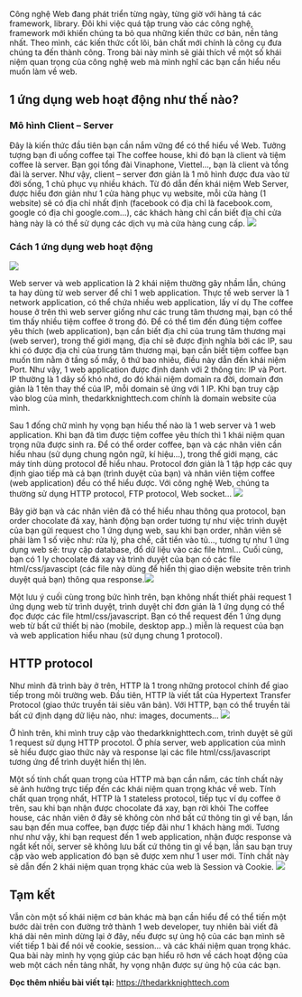 Công nghệ Web đang phát triển từng ngày, từng giờ với hàng tá các framework, library. Đôi khi việc quá tập trung vào các công nghệ, framework mới khiến chúng ta bỏ qua những kiến thức cơ bản, nền tảng nhất. Theo mình, các kiến thức cốt lõi, bản chất mới chính là công cụ đưa chúng ta đến thành công. Trong bài này mình sẽ giải thích về một số khái niệm quan trọng của công nghệ web mà mình nghĩ các bạn cần hiểu nếu muốn làm về web.

## 1 ứng dụng web hoạt động như thế nào?
### Mô hình Client – Server
Đây là kiến thức đầu tiên bạn cần nắm vững để có thể hiểu về Web. Tưởng tượng bạn đi uống coffee tại The coffee house, khi đó bạn là client và tiệm coffee là server. Bạn gọi tổng đài Vinaphone, Viettel…, bạn là client và tổng đài là server.
Như vậy, client – server đơn giản là 1 mô hình được đưa vào từ đời sống, 1 chủ phục vụ nhiều khách. 
Từ đó dẫn đến khái niệm Web Server, được hiểu đơn giản như 1 cửa hàng phục vụ website, mỗi cửa hàng (1 website) sẽ có địa chỉ nhất định (facebook có địa chỉ là facebook.com, google có địa chỉ google.com…), các khách hàng chỉ cần biết địa chỉ cửa hàng này là có thể sử dụng các dịch vụ mà cửa hàng cung cấp.
![](https://images.viblo.asia/cfea81e9-6ae4-41cd-89ee-b079beaea5d2.png)

### Cách 1 ứng dụng web hoạt động
![](https://images.viblo.asia/03204782-82a1-4600-9209-571849e30108.png)

Web server và web application là 2 khái niệm thường gây nhầm lẫn, chúng ta hay dùng từ web server để chỉ 1 web application. Thực tế web server là 1 network application, có thể chứa nhiều web application, lấy ví dụ The coffee house ở trên thì web server giống như các trung tâm thương mại, bạn có thể tìm thấy nhiều tiệm coffee ở trong đó. Để có thể tìm đến đúng tiệm coffee yêu thích (web application), bạn cần biết địa chỉ của trung tâm thương mại (web server), trong thế giới mạng, địa chỉ sẽ được định nghĩa bởi các IP, sau khi có được địa chỉ của trung tâm thương mại, bạn cần biết tiệm coffee bạn muốn tìm nằm ở tầng số mấy, ô thứ bao nhiêu, điều này dẫn đến khái niệm Port. Như vậy, 1 web application được định danh với 2 thông tin: IP và Port. IP thường là 1 dãy số khó nhớ, do đó khái niệm domain ra đời, domain đơn giản là 1 tên thay thế của IP, mỗi domain sẽ ứng với 1 IP. Khi bạn truy cập vào blog của mình, thedarkknighttech.com chính là domain website của mình.

Sau 1 đống chữ mình hy vọng bạn hiểu thế nào là 1 web server và 1 web application. Khi bạn đã tìm được tiệm coffee yêu thích thì 1 khái niệm quan trọng nữa được sinh ra. Để có thể order coffee, bạn và các nhân viên cần hiểu nhau (sử dụng chung ngôn ngữ, kí hiệu…), trong thế giới mạng, các máy tính dùng protocol để hiểu nhau. Protocol đơn giản là 1 tập hợp các quy định giao tiếp mà cả bạn (trình duyệt của bạn) và nhân viên tiệm coffee (web application) đều có thể hiểu được. Với công nghệ Web, chúng ta thường sử dụng HTTP protocol, FTP protocol, Web socket…
![](https://images.viblo.asia/03204782-82a1-4600-9209-571849e30108.png)

Bây giờ bạn và các nhân viên đã có thể hiểu nhau thông qua protocol, bạn order chocolate đá xay, hành động bạn order tương tự như việc trình duyệt của bạn gửi request cho 1 ứng dụng web, sau khi bạn order, nhân viên sẽ phải làm 1 số việc như: rửa lý, pha chế, cất tiền vào tủ…, tương tự như 1 ứng dụng web sẽ: truy cập database, đổ dữ liệu vào các file html… Cuối cùng, bạn có 1 ly chocolate đá xay và trình duyệt của bạn có các file html/css/javascipt (các file này dùng để hiển thị giao diện website trên trình duyệt quả bạn) thông qua response.![](https://images.viblo.asia/a61aba16-1e50-4233-ba4f-2b2886855a60.png)

Một lưu ý cuối cùng trong bức hình trên, bạn không nhất thiết phải request 1 ứng dụng web từ trình duyệt, trình duyệt chỉ đơn giản là 1 ứng dụng có thể đọc được các file html/css/javascript. Bạn có thể request đến 1 ứng dụng web từ bất cứ thiết bị nào (mobile, desktop app..) miễn là request của bạn và web application hiểu nhau (sử dụng chung 1 protocol).

## HTTP protocol
Như mình đã trình bày ở trên, HTTP là 1 trong những protocol chính để giao tiếp trong môi trường web. Đầu tiên, HTTP là viết tắt của Hypertext Transfer Protocol (giao thức truyền tải siêu văn bản). Với HTTP, bạn có thể truyền tải bất cứ định dạng dữ liệu nào, như: images, documents…
![](https://images.viblo.asia/bd3d5e1a-4d59-4b66-91b1-a5eb1205a388.png)

Ở hình trên, khi mình truy cập vào thedarkknighttech.com, trình duyệt sẽ gửi 1 request sử dụng HTTP procotol. Ở phía server, web application của mình sẽ hiểu được giao thức này và response lại các file html/css/javascript tương ứng để trình duyệt hiển thị lên.

Một số tính chất quan trọng của HTTP mà bạn cần nắm, các tính chất này sẽ ảnh hưởng trực tiếp đến các khái niệm quan trọng khác về web. Tính chất quan trọng nhất, HTTP là 1 stateless protocol, tiếp tục ví dụ coffee ở trên, sau khi bạn nhận được chocolate đá xay, bạn rời khỏi The coffee house, các nhân viên ở đây sẽ không còn nhớ bất cứ thông tin gì về bạn, lần sau bạn đến mua coffee, bạn được tiếp đãi như 1 khách hàng mới. Tương như như vậy, khi bạn request đến 1 web application, nhận được response và ngắt kết nối, server sẽ không lưu bất cứ thông tin gì về bạn, lần sau bạn truy cập vào web application đó bạn sẽ được xem như 1 user mới. Tính chất này sẽ dẫn đến 2 khái niệm quan trọng khác của web là Session và Cookie.
![](https://images.viblo.asia/739ea498-f22b-43d5-a5bf-c586d122ce44.png)

## Tạm kết
Vẫn còn một số khái niệm cơ bản khác mà bạn cần hiểu để có thể tiến một bước dài trên con đường trở thành 1 web developer, tuy nhiên bài viết đã khá dài nên mình dừng lại ở đây, nếu được sự ủng hộ của các bạn mình sẽ viết tiếp 1 bài để nói về cookie, session… và các khái niệm quan trọng khác. Qua bài này mình hy vọng giúp các bạn hiểu rõ hơn về cách hoạt động của web một cách nền tảng nhất, hy vọng nhận được sự ủng hộ của các bạn.

**Đọc thêm nhiều bài viết tại:** https://thedarkknighttech.com